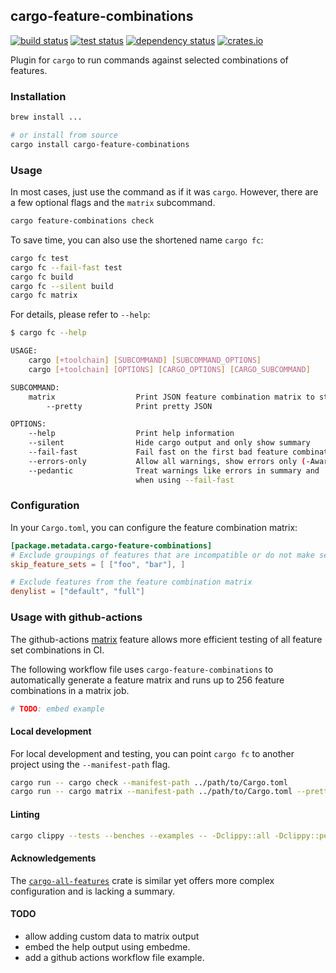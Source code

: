 ## cargo-feature-combinations

[<img alt="build status" src="https://img.shields.io/github/actions/workflow/status/romnn/cargo-feature-combinations/build.yml?label=build">](https://github.com/romnn/cargo-feature-combinations/actions/workflows/build.yml)
[<img alt="test status" src="https://img.shields.io/github/actions/workflow/status/romnn/cargo-feature-combinations/test.yml?label=test">](https://github.com/romnn/cargo-feature-combinations/actions/workflows/test.yml)
[![dependency status](https://deps.rs/repo/github/romnn/cargo-feature-combinations/status.svg)](https://deps.rs/repo/github/romnn/cargo-feature-combinations)
[<img alt="crates.io" src="https://img.shields.io/crates/v/cargo-feature-combinations">](https://crates.io/crates/cargo-feature-combinations)

Plugin for `cargo` to run commands against selected combinations of features.

### Installation

```bash
brew install ...

# or install from source
cargo install cargo-feature-combinations
```

### Usage

In most cases, just use the command as if it was `cargo`.
However, there are a few optional flags and the `matrix` subcommand.

```bash
cargo feature-combinations check
```

To save time, you can also use the shortened name `cargo fc`:

```bash
cargo fc test
cargo fc --fail-fast test
cargo fc build
cargo fc --silent build
cargo fc matrix
```

For details, please refer to `--help`:

```bash
$ cargo fc --help

USAGE:
    cargo [+toolchain] [SUBCOMMAND] [SUBCOMMAND_OPTIONS]
    cargo [+toolchain] [OPTIONS] [CARGO_OPTIONS] [CARGO_SUBCOMMAND]

SUBCOMMAND:
    matrix                  Print JSON feature combination matrix to stdout
        --pretty            Print pretty JSON

OPTIONS:
    --help                  Print help information
    --silent                Hide cargo output and only show summary
    --fail-fast             Fail fast on the first bad feature combination
    --errors-only           Allow all warnings, show errors only (-Awarnings)
    --pedantic              Treat warnings like errors in summary and
                            when using --fail-fast
```

### Configuration

In your `Cargo.toml`, you can configure the feature combination matrix:

```toml
[package.metadata.cargo-feature-combinations]
# Exclude groupings of features that are incompatible or do not make sense
skip_feature_sets = [ ["foo", "bar"], ]

# Exclude features from the feature combination matrix
denylist = ["default", "full"]
```

### Usage with github-actions

The github-actions [matrix](https://docs.github.com/en/actions/using-jobs/using-a-matrix-for-your-jobs) feature allows more efficient testing of all feature set combinations in CI.

The following workflow file uses `cargo-feature-combinations` to automatically generate a feature matrix and runs up to 256 feature combinations in a matrix job.

```yaml
# TODO: embed example
```

#### Local development

For local development and testing, you can point `cargo fc` to another project using
the `--manifest-path` flag.

```bash
cargo run -- cargo check --manifest-path ../path/to/Cargo.toml
cargo run -- cargo matrix --manifest-path ../path/to/Cargo.toml --pretty
```

#### Linting

```bash
cargo clippy --tests --benches --examples -- -Dclippy::all -Dclippy::pedantic
```

#### Acknowledgements

The [`cargo-all-features`](https://crates.io/crates/cargo-all-features) crate is similar yet offers more complex configuration and is lacking a summary.

#### TODO

- allow adding custom data to matrix output
- embed the help output using embedme.
- add a github actions workflow file example.
